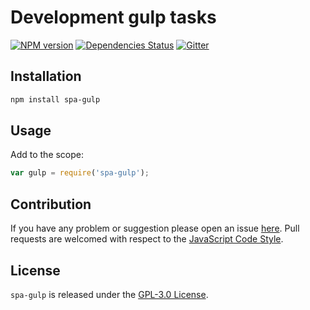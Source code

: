 Development gulp tasks
======================

[![NPM version](https://img.shields.io/npm/v/spa-gulp.svg?style=flat-square)](https://www.npmjs.com/package/spa-gulp)
[![Dependencies Status](https://img.shields.io/david/spasdk/gulp.svg?style=flat-square)](https://david-dm.org/spasdk/gulp)
[![Gitter](https://img.shields.io/badge/gitter-join%20chat-blue.svg?style=flat-square)](https://gitter.im/DarkPark/spa)


## Installation

```bash
npm install spa-gulp
```


## Usage

Add to the scope:

```js
var gulp = require('spa-gulp');
```


## Contribution

If you have any problem or suggestion please open an issue [here](https://github.com/spasdk/gulp/issues).
Pull requests are welcomed with respect to the [JavaScript Code Style](https://github.com/DarkPark/jscs).


## License

`spa-gulp` is released under the [GPL-3.0 License](http://opensource.org/licenses/GPL-3.0).

